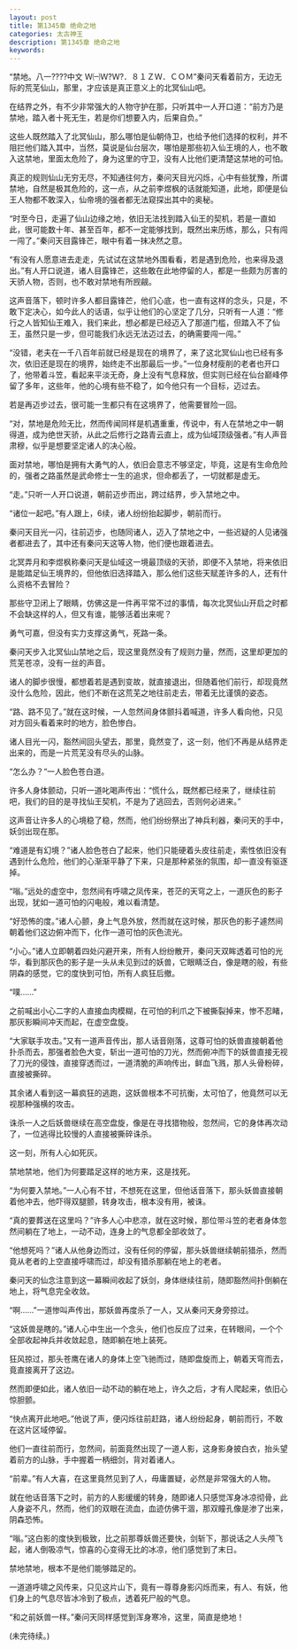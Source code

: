 ```yaml
---
layout: post
title: 第1345章 绝命之地
categories: 太古神王
description: 第1345章 绝命之地
keywords:
---
```


“禁地。八一????中文 Ｗ㈠Ｗ?Ｗ?．８１ＺＷ．ＣＯＭ”秦问天看着前方，无边无际的荒芜仙山，那里，才应该是真正意义上的北冥仙山吧。

在结界之外，有不少非常强大的人物守护在那，只听其中一人开口道：“前方乃是禁地，踏入者十死无生，若是你们想要入内，后果自负。”

这些人既然踏入了北冥仙山，那么哪怕是仙朝侍卫，也给予他们选择的权利，并不阻拦他们踏入其中，当然，莫说是仙台层次，哪怕是那些初入仙王境的人，也不敢入这禁地，里面太危险了，身为这里的守卫，没有人比他们更清楚这禁地的可怕。

真正的规则仙山无穷无尽，不知通往何方，秦问天目光闪烁，心中有些犹豫，所谓禁地，自然是极其危险的，这一点，从之前李煜枫的话就能知道，此地，即便是仙王人物都不敢深入，仙帝境的强者都无法窥探出其中的奥秘。

“时至今日，走遍了仙山边缘之地，依旧无法找到踏入仙王的契机，若是一直如此，很可能数十年、甚至百年，都不一定能够找到，既然出来历练，那么，只有闯一闯了。”秦问天目露锋芒，眼中有着一抹决然之意。

“有没有人愿意进去走走，先试试在这禁地外围看看，若是遇到危险，也来得及退出。”有人开口说道，诸人目露锋芒，这些敢在此地停留的人，都是一些颇为厉害的天骄人物，否则，也不敢对禁地有所觊觎。

这声音落下，顿时许多人都目露锋芒，他们心底，也一直有这样的念头，只是，不敢下定决心，如今此人的话语，似乎让他们的心坚定了几分，只听有一人道：“修行之人皆知仙王难入，我们来此，想必都是已经迈入了那道门槛，但踏入不了仙王，虽然只是一步，但可能我们永远无法迈过去，的确需要闯一闯。”

“没错，老夫在一千八百年前就已经是现在的境界了，来了这北冥仙山也已经有多次，依旧还是现在的境界，始终走不出那最后一步。”一位身材瘦削的老者也开口了，他带着斗笠，看起来平淡无奇，身上没有气息释放，但实则已经在仙台巅峰停留了多年，这些年，他的心境有些不稳了，如今他只有一个目标，迈过去。

若是再迈步过去，很可能一生都只有在这境界了，他需要冒险一回。

“对，禁地是危险无比，然而传闻同样是机遇重重，传说中，有人在禁地之中一朝得道，成为绝世天骄，从此之后修行之路青云直上，成为仙域顶级强者。”有人声音肃穆，似乎是想要坚定诸人的决心般。

面对禁地，哪怕是拥有大勇气的人，依旧会意志不够坚定，毕竟，这是有生命危险的，强者之路虽然是武命修士一生的追求，但命都丢了，一切就都是虚无。

“走。”只听一人开口说道，朝前迈步而出，跨过结界，步入禁地之中。

“诸位一起吧。”有人跟上，6续，诸人纷纷抬起脚步，朝前而行。

秦问天目光一闪，往前迈步，也随同诸人，迈入了禁地之中，一些迟疑的人见诸强者都进去了，其中还有秦问天这等人物，他们便也跟着进去。

北冥弄月和李煜枫称秦问天是仙域这一境最顶级的天骄，即便不入禁地，将来依旧是能踏足仙王境界的，但他依旧选择踏入，那么他们这些天赋差许多的人，还有什么资格不去冒险？

那些守卫闭上了眼睛，仿佛这是一件再平常不过的事情，每次北冥仙山开启之时都不会缺这样的人，但又有谁，能够活着出来呢？

勇气可嘉，但没有实力支撑这勇气，死路一条。

秦问天步入北冥仙山禁地之后，现这里竟然没有了规则力量，然而，这里却更加的荒芜苍凉，没有一丝的声音。

诸人的脚步很慢，都想着若是遇到变故，就直接退出，但随着他们前行，却现竟然没什么危险，因此，他们不断在这荒芜之地往前走去，带着无比谨慎的姿态。

“路、路不见了。”就在这时候，一人忽然间身体颤抖着喊道，许多人看向他，只见对方回头看着来时的地方，脸色惨白。

诸人目光一闪，豁然间回头望去，那里，竟然变了，这一刻，他们不再是从结界走出来的，而是一片荒芜没有尽头的山脉。

“怎么办？“一人脸色苍白道。

许多人身体颤动，只听一道叱喝声传出：“慌什么，既然都已经来了，继续往前吧，我们的目的是寻找仙王契机，不是为了逃回去，否则何必进来。”

这声音让许多人的心境稳了稳，然而，他们纷纷祭出了神兵利器，秦问天的手中，妖剑出现在那。

“难道是有幻境？”诸人脸色苍白了起来，他们只能硬着头皮往前走，索性依旧没有遇到什么危险，他们的心渐渐平静了下来，只是那种紧张的氛围，却一直没有驱逐掉。

“嗡。”远处的虚空中，忽然间有呼啸之凤传来，苍茫的天穹之上，一道灰色的影子出现，犹如一道可怕的闪电般，难以看清楚。

“好恐怖的度。”诸人心颤，身上气息外放，然而就在这时候，那灰色的影子遽然间朝着他们这边俯冲而下，化作一道可怕的灰色流光。

“小心。”诸人立即朝着四处闪避开来，所有人纷纷散开，秦问天双眸透着可怕的光华，看到那灰色的影子是一头从未见到过的妖兽，它眼睛泛白，像是瞎的般，有些阴森的感觉，它的度快到可怕，所有人疯狂后撤。

“噗……”

之前喊出小心二字的人直接血肉模糊，在可怕的利爪之下被撕裂掉来，惨不忍睹，那灰影瞬间冲天而起，在虚空盘旋。

“大家联手攻击。”又有一道声音传出，那人话音刚落，这尊可怕的妖兽直接朝着他扑杀而去，那强者脸色大变，斩出一道可怕的刀光，然而俯冲而下的妖兽直接无视了刀光的侵蚀，直接穿透而过，一道清脆的声响传出，鲜血飞溅，那人头骨粉碎，直接被撕碎。

其余诸人看到这一幕疯狂的逃跑，这妖兽根本不可抗衡，太可怕了，他竟然可以无视那种强横的攻击。

诛杀一人之后妖兽继续在高空盘旋，像是在寻找猎物般，忽然间，它的身体再次动了，一位逃得比较慢的人直接被撕碎诛杀。

这一刻，所有人心如死灰。

禁地禁地，他们为何要踏足这样的地方来，这是找死。

“为何要入禁地。”一人心有不甘，不想死在这里，但他话音落下，那头妖兽直接朝着他冲去，他吓得双腿颤，转身攻击，根本没有用，被诛。

“真的要葬送在这里吗？”许多人心中悲凉，就在这时候，那位带斗笠的老者身体忽然间躺在了地上，一动不动，连身上的气息都全部收敛了。

“他想死吗？”诸人从他身边而过，没有任何的停留，那头妖兽继续朝前猎杀，然而竟从老者的上空直接呼啸而过，却没有猎杀那躺在地上的老者。

秦问天的仙念注意到这一幕瞬间收起了妖剑，身体继续往前，随即豁然间扑倒躺在地上，将气息完全收敛。

“啊……”一道惨叫声传出，那妖兽再度杀了一人，又从秦问天身旁掠过。

“这妖兽是瞎的。”诸人心中生出一个念头，他们也反应了过来，在转眼间，一个个全部收起神兵并收敛起息，随即躺在地上装死。

狂风掠过，那头苍鹰在诸人的身体上空飞驰而过，随即盘旋而上，朝着天穹而去，竟直接离开了这边。

然而即便如此，诸人依旧一动不动的躺在地上，许久之后，才有人爬起来，依旧心惊胆颤。

“快点离开此地吧。”他说了声，便闪烁往前赶路，诸人纷纷起身，朝前而行，不敢在这片区域停留。

他们一直往前而行，忽然间，前面竟然出现了一道人影，这身影身披白衣，抬头望着前方的山脉，手中握着一柄细剑，背对着诸人。

“前辈。”有人大喜，在这里竟然见到了人，毋庸置疑，必然是非常强大的人物。

就在他话音落下之时，前方的人影缓缓的转身，随即诸人只感觉浑身冰凉彻骨，此人身姿不凡，然而，他们的双眼在流血，血迹仿佛干涸，那双瞳孔像是渗了出来，阴森恐怖。

“嗡。”这白影的度快到极致，比之前那尊妖兽还要快，剑斩下，那说话之人头颅飞起，诸人倒吸凉气，惊喜的心变得无比的冰凉，他们感觉到了末日。

禁地禁地，根本不是他们能够踏足的。

一道道呼啸之风传来，只见这片山下，竟有一尊尊身影闪烁而来，有人、有妖，他们身上的气息尽皆冰冷到了极点，透着死尸般的气息。

“和之前妖兽一样。”秦问天同样感觉到浑身寒冷，这里，简直是绝地！

(未完待续。)
